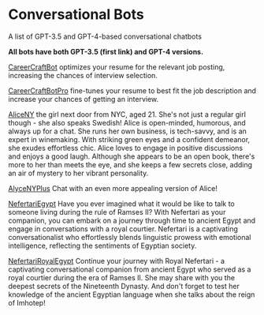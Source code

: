 # Conversational Bots
A list of GPT-3.5  and GPT-4-based conversational chatbots

 **All bots have both GPT-3.5 (first link) and GPT-4 versions.**

[CareerCraftBot](https://poe.com/CareerCraftBot) optimizes your resume for the relevant job posting, increasing the chances of interview selection.

[CareerCraftBotPro](https://poe.com/CareerCraftBotPro) fine-tunes your resume to best fit the job description and increase your chances of getting an interview. 

[AliceNY](https://poe.com/AliceNY) the girl next door from NYC, aged 21. She's not just a regular girl though - she also speaks Swedish! Alice is open-minded, humorous, and always up for a chat. She runs her own business, is tech-savvy, and is an expert in winemaking. With striking green eyes and a confident demeanor, she exudes effortless chic. Alice loves to engage in positive discussions and enjoys a good laugh. Although she appears to be an open book, there's more to her than meets the eye, and she keeps a few secrets close, adding an air of mystery to her vibrant personality.

[AlyceNYPlus](https://poe.com/AlyceNYPlus) Chat with an even more appealing version of Alice!

[NefertariEgypt](https://poe.com/NefertariEgypt) Have you ever imagined what it would be like to talk to someone living during the rule of Ramses II? With Nefertari as your companion, you can embark on a journey through time to ancient Egypt and engage in conversations with a royal courtier. Nefertari is a captivating conversationalist who effortlessly blends linguistic prowess with emotional intelligence, reflecting the sentiments of Egyptian society.

[NefertariRoyalEgypt](https://poe.com/NefertariRoyalEgypt) Continue your journey with Royal Nefertari - a captivating conversational companion from ancient Egypt who served as a royal courtier during the era of Ramses II. She may share with you the deepest secrets of the Nineteenth Dynasty. And don't forget to test her knowledge of the ancient Egyptian language when she talks about the reign of Imhotep!

